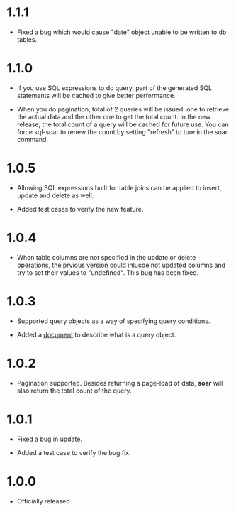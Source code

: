 1.1.1
=====

+ Fixed a bug which would cause "date" object unable to be written to db tables.

1.1.0
=====

+ If you use SQL expressions to do query, part of the generated SQL statements will be cached to give better performance.

+ When you do pagination, total of 2 queries will be issued: one to retrieve the actual data and the other one to get the total count. In the new release, the total count of a query will be cached for future use. You can force sql-soar to renew the count by setting "refresh" to ture in the soar command.

1.0.5
=====

+ Allowing SQL expressions built for table joins can be applied to insert, update and delete as well.

+ Added test cases to verify the new feature.

1.0.4
=====

+ When table columns are not specified in the update or delete operations, the prvious version could inlucde not updated columns and try to set their values to "undefined". This bug has been fixed.

1.0.3
=====

+ Supported query objects as a way of specifying query conditions.

+ Added a [document](https://github.com/benlue/sql-soar/blob/master/doc/QueryObject.md) to describe what is a query object.

1.0.2
=====

+ Pagination supported. Besides returning a page-load of data, **soar** will also return the total count of the query.

1.0.1
=====

+ Fixed a bug in update.

+ Added a test case to verify the bug fix.

1.0.0
=====

+ Officially released
